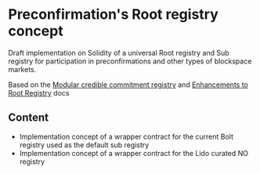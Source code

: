 # Preconfirmation's Root registry concept

Draft implementation on Solidity of a universal Root registry and Sub registry for participation in preconfirmations and other types of blockspace markets.

Based on the [Modular credible commitment registry](https://hackmd.io/@lido/r1Rzcv8KC) and [Enhancements to Root Registry](https://hackmd.io/@lido/SkRfTlbo0) docs

## Content

* Implementation concept of a wrapper contract for the current Bolt registry used as the default sub registry
* Implementation concept of a wrapper contract for the Lido curated NO registry
